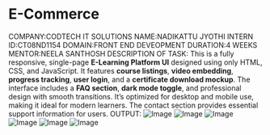 # E-Commerce
COMPANY:CODTECH IT SOLUTIONS
NAME:NADIKATTU JYOTHI
INTERN ID:CT08ND1154
DOMAIN:FRONT END DEVEOPMENT
DURATION:4 WEEKS
MENTOR:NEELA SANTHOSH
DESCRIPTION OF TASK:
                    This is a fully responsive, single-page **E-Learning Platform UI** designed using only HTML, CSS, and JavaScript. It features **course listings**, **video embedding**, **progress tracking**, **user login**, and a **certificate download mockup**. The interface includes a **FAQ section**, **dark mode toggle**, and professional design with smooth transitions. It’s optimized for desktop and mobile use, making it ideal for modern learners. The contact section provides essential support information for users.
OUTPUT:
![Image](https://github.com/user-attachments/assets/5d53382c-0aff-4477-b179-e164b36ab7ac)
![Image](https://github.com/user-attachments/assets/5a9fa8b9-81f6-4bae-948c-2b6b96d946ce)
![Image](https://github.com/user-attachments/assets/584f6e6e-e2f5-4287-a27e-e576c21a0434)
![Image](https://github.com/user-attachments/assets/15fdc5b7-d64f-48ae-90b9-fdfd432b8f2c)
![Image](https://github.com/user-attachments/assets/f7c51f71-75e4-432d-becb-3056f066573c)
![Image](https://github.com/user-attachments/assets/3ad908f4-4137-4a8a-aa98-916d30da1934)
